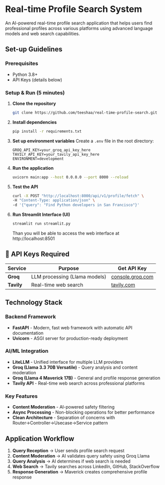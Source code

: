 # Real-time Profile Search System

An AI-powered real-time profile search application that helps users find professional profiles across various platforms using advanced language models and web search capabilities.

## Set-up Guidelines

### Prerequisites
- Python 3.8+
- API Keys (details below)

### Setup & Run (5 minutes)

1. **Clone the repository**
   ```bash
   git clone https://github.com/teeshaa/real-time-profile-search.git
   ```

2. **Install dependencies**
   ```bash
   pip install -r requirements.txt
   ```

3. **Set up environment variables**
   Create a `.env` file in the root directory:
   ```env
   GROQ_API_KEY=your_groq_api_key_here
   TAVILY_API_KEY=your_tavily_api_key_here
   ENVIRONMENT=development
   ```

4. **Run the application**
   ```bash
   uvicorn main:app --host 0.0.0.0 --port 8000 --reload
   ```

5. **Test the API**
   ```bash
   curl -X POST "http://localhost:8000/api/v1/profile/fetch" \
   -H "Content-Type: application/json" \
   -d '{"query": "Find Python developers in San Francisco"}'
   ```
6. **Run Streamlit Interface (UI)**
   ```bash
   streamlit run streamlit.py
   ```
   Than you will be able to access the web interface at http://localhost:8501

## 🔑 API Keys Required

| Service | Purpose | Get API Key |
|---------|---------|-------------|
| **Groq** | LLM processing (Llama models) | [console.groq.com](https://console.groq.com) |
| **Tavily** | Real-time web search | [tavily.com](https://tavily.com) |

## Technology Stack

### Backend Framework
- **FastAPI** - Modern, fast web framework with automatic API documentation
- **Uvicorn** - ASGI server for production-ready deployment

### AI/ML Integration
- **LiteLLM** - Unified interface for multiple LLM providers
- **Groq (Llama 3.3 70B Versatile)** - Query analysis and content moderation
- **Groq (Llama 4 Maverick 17B)** - General and profile response generation
- **Tavily API** - Real-time web search across professional platforms

### Key Features
- **Content Moderation** - AI-powered safety filtering
- **Async Processing** - Non-blocking operations for better performance
- **Clean Architecture** - Separation of concerns with Router→Controller→Usecase→Service pattern


##  Application Workflow

1. **Query Reception** → User sends profile search request
2. **Content Moderation** → AI validates query safety using Groq Llama
3. **Query Analysis** → AI determines if web search is needed
4. **Web Search** → Tavily searches across LinkedIn, GitHub, StackOverflow
5. **Response Generation** → Maverick creates comprehensive profile response


